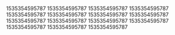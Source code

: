 1535354595787
1535354595787
1535354595787
1535354595787
1535354595787
1535354595787
1535354595787
1535354595787
1535354595787
1535354595787
1535354595787
1535354595787
1535354595787
1535354595787
1535354595787